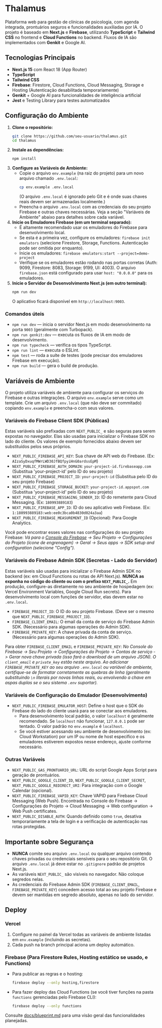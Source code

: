 
# Thalamus

Plataforma web para gestão de clínicas de psicologia, com agenda integrada, prontuários seguros e funcionalidades auxiliadas por IA. O projeto é baseado em **Next.js** e **Firebase**, utilizando **TypeScript** e **Tailwind CSS** no frontend e **Cloud Functions** no backend. Fluxos de IA são implementados com **Genkit** e Google AI.

## Tecnologias Principais

- **Next.js 15** com React 18 (App Router)
- **TypeScript**
- **Tailwind CSS**
- **Firebase**: Firestore, Cloud Functions, Cloud Messaging, Storage e Hosting (Autenticação desabilitada temporariamente)
- **Genkit** + Google AI para funcionalidades de inteligência artificial
- **Jest** e Testing Library para testes automatizados

## Configuração do Ambiente

1.  **Clone o repositório:**
    ```bash
    git clone https://github.com/seu-usuario/thalamus.git
    cd thalamus
    ```
2.  **Instale as dependências:**
    ```bash
    npm install
    ```
3.  **Configure as Variáveis de Ambiente:**
    *   Copie o arquivo `env.example` (na raiz do projeto) para um novo arquivo chamado `.env.local`:
        ```bash
        cp env.example .env.local
        ```
        (O arquivo `.env.local` é ignorado pelo Git e é onde suas chaves reais devem ser armazenadas localmente.)
    *   Preencha o arquivo `.env.local` com as credenciais do seu projeto Firebase e outras chaves necessárias. Veja a seção "Variáveis de Ambiente" abaixo para detalhes sobre cada variável.
4.  **Inicie os Emuladores Firebase (em um terminal separado):**
    *   É altamente recomendado usar os emuladores do Firebase para desenvolvimento local.
    *   Se esta é a primeira vez, configure os emuladores: `firebase init emulators` (selecione Firestore, Storage, Functions. Autenticação pode ser omitida por enquanto).
    *   Inicie os emuladores: `firebase emulators:start --project=demo-project`
    *   Verifique se os emuladores estão rodando nas portas corretas (Auth: 9099, Firestore: 8083, Storage: 9199, UI: 4003). O arquivo `firebase.json` está configurado para usar `host: "0.0.0.0"` para os emuladores.
5.  **Inicie o Servidor de Desenvolvimento Next.js (em outro terminal):**
    ```bash
    npm run dev
    ```
    O aplicativo ficará disponível em `http://localhost:9003`.

### Comandos úteis

- `npm run dev` &mdash; inicia o servidor Next.js em modo desenvolvimento na porta `9003` (geralmente com Turbopack).
- `npm run genkit:dev` &mdash; executa os fluxos de IA em modo de desenvolvimento.
- `npm run typecheck` &mdash; verifica os tipos TypeScript.
- `npm run lint` &mdash; executa o ESLint.
- `npm test` &mdash; roda a suíte de testes (pode precisar dos emuladores Firebase em execução).
- `npm run build` &mdash; gera o build de produção.

## Variáveis de Ambiente

O projeto utiliza variáveis de ambiente para configurar os serviços do Firebase e outras integrações. O arquivo `env.example` serve como um template. Crie um arquivo `.env.local` (que não deve ser commitado) copiando `env.example` e preencha-o com seus valores.

### Variáveis do Firebase Client SDK (Públicas)

Estas variáveis são prefixadas com `NEXT_PUBLIC_` e são seguras para serem expostas no navegador. Elas são usadas para inicializar o Firebase SDK no lado do cliente. Os valores de exemplo fornecidos abaixo devem ser substituídos pelos seus próprios.

-   `NEXT_PUBLIC_FIREBASE_API_KEY`: Sua chave de API web do Firebase. (Ex: `AIzaSyDxuqfMWrLWD30JfBQfpyiHnG0ardssEpM`)
-   `NEXT_PUBLIC_FIREBASE_AUTH_DOMAIN`: `your-project-id.firebaseapp.com` (Substitua 'your-project-id' pelo ID do seu projeto)
-   `NEXT_PUBLIC_FIREBASE_PROJECT_ID`: `your-project-id` (Substitua pelo ID do seu projeto Firebase)
-   `NEXT_PUBLIC_FIREBASE_STORAGE_BUCKET`: `your-project-id.appspot.com` (Substitua 'your-project-id' pelo ID do seu projeto)
-   `NEXT_PUBLIC_FIREBASE_MESSAGING_SENDER_ID`: ID do remetente para Cloud Messaging. (Ex: `180993889183`)
-   `NEXT_PUBLIC_FIREBASE_APP_ID`: ID do seu aplicativo web Firebase. (Ex: `1:180993889183:web:ee0c3bca0b4830d024a3aa`)
-   `NEXT_PUBLIC_FIREBASE_MEASUREMENT_ID` (Opcional): Para Google Analytics.

Você pode encontrar esses valores nas configurações do seu projeto Firebase:
*Vá para o [Console do Firebase](https://console.firebase.google.com/) -> Seu Projeto -> Configurações do Projeto (ícone de engrenagem) -> Geral -> Seus apps -> SDK setup and configuration (selecione "Config").*

### Variáveis do Firebase Admin SDK (Secretas - Lado do Servidor)

Estas variáveis são usadas para inicializar o Firebase Admin SDK no backend (ex: em Cloud Functions ou rotas de API Next.js). **NUNCA as exponha no código do cliente ou com o prefixo `NEXT_PUBLIC_`.** Em produção, configure-as diretamente no seu ambiente de hospedagem (ex: Vercel Environment Variables, Google Cloud Run secrets). Para desenvolvimento local com funções de servidor, elas devem estar no `.env.local`.

-   `FIREBASE_PROJECT_ID`: O ID do seu projeto Firebase. (Deve ser o mesmo que `NEXT_PUBLIC_FIREBASE_PROJECT_ID`).
-   `FIREBASE_CLIENT_EMAIL`: O email da conta de serviço do Firebase Admin SDK. (Necessário para algumas operações do Admin SDK).
-   `FIREBASE_PRIVATE_KEY`: A chave privada da conta de serviço. (Necessário para algumas operações do Admin SDK).

Para obter `FIREBASE_CLIENT_EMAIL` e `FIREBASE_PRIVATE_KEY`:
*No Console do Firebase -> Seu Projeto -> Configurações do Projeto -> Contas de serviço -> Gerar nova chave privada (isso fará o download de um arquivo JSON). O `client_email` e `private_key` estão neste arquivo.*
*Ao adicionar `FIREBASE_PRIVATE_KEY` ao seu arquivo `.env.local` ou variável de ambiente, certifique-se de formatar corretamente as quebras de linha (geralmente substituindo `\n` literais por novas linhas reais, ou envolvendo a chave em aspas duplas se o seu sistema `.env` suportar).*

### Variáveis de Configuração do Emulador (Desenvolvimento)

-   `NEXT_PUBLIC_FIREBASE_EMULATOR_HOST`: Define o host que o SDK do Firebase do lado do cliente usará para se conectar aos emuladores.
    *   Para desenvolvimento local padrão, o valor `localhost` é geralmente recomendado. Se `localhost` não funcionar, `127.0.0.1` pode ser tentado. O valor padrão no `env.example` é `localhost`.
    *   Se você estiver acessando seu ambiente de desenvolvimento (ex: Cloud Workstation) por um IP ou nome de host específico e os emuladores estiverem expostos nesse endereço, ajuste conforme necessário.

### Outras Variáveis

-   `NEXT_PUBLIC_GAS_PRONTUARIO_URL`: URL do script Google Apps Script para geração de prontuários.
-   `NEXT_PUBLIC_GOOGLE_CLIENT_ID`, `NEXT_PUBLIC_GOOGLE_CLIENT_SECRET`, `NEXT_PUBLIC_GOOGLE_REDIRECT_URI`: Para integração com o Google Calendar (opcional).
-   `NEXT_PUBLIC_FIREBASE_VAPID_KEY`: Chave VAPID para Firebase Cloud Messaging (Web Push). Encontrada no Console do Firebase -> Configurações do Projeto -> Cloud Messaging -> Web configuration -> Web Push certificates.
-   `NEXT_PUBLIC_DISABLE_AUTH`: Quando definido como `true`, desativa temporariamente a tela de login e a verificação de autenticação nas rotas protegidas.

## Importante sobre Segurança

*   **NUNCA** comite seu arquivo `.env.local` ou qualquer arquivo contendo chaves privadas ou credenciais sensíveis para o seu repositório Git. O arquivo `.env.local` já deve estar no `.gitignore` padrão de projetos Next.js.
*   As variáveis `NEXT_PUBLIC_` são visíveis no navegador. Não coloque segredos nelas.
*   As credenciais do Firebase Admin SDK (`FIREBASE_CLIENT_EMAIL`, `FIREBASE_PRIVATE_KEY`) concedem acesso total ao seu projeto Firebase e devem ser mantidas em segredo absoluto, apenas no lado do servidor.

## Deploy

### Vercel

1.  Configure no painel da Vercel todas as variáveis de ambiente listadas em `env.example` (incluindo as secretas).
2.  Cada push na branch principal aciona um deploy automático.

### Firebase (Para Firestore Rules, Hosting estático se usado, e Functions)

-   Para publicar as regras e o hosting:
    ```bash
    firebase deploy --only hosting,firestore
    ```
-   Para fazer deploy das Cloud Functions (se você tiver funções na pasta `functions` gerenciadas pelo Firebase CLI):
    ```bash
    firebase deploy --only functions
    ```

Consulte [docs/blueprint.md](docs/blueprint.md) para uma visão geral das funcionalidades planejadas.
